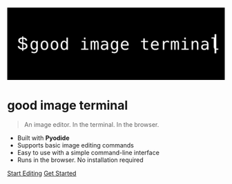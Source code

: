 ![logo](_media/banner.svg)

# good image terminal

> An image editor. In the terminal. In the browser.

- Built with **Pyodide**
- Supports basic image editing commands
- Easy to use with a simple command-line interface
- Runs in the browser. No installation required

[Start Editing](https://good-image-terminal.vercel.app)
[Get Started](#docsify)
